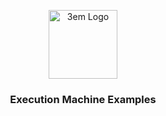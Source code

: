 <p align="center">
<img src="https://avatars.githubusercontent.com/u/109497456?s=200&v=4" alt="3em Logo" width="110" height="110">
<h3 align="center">Execution Machine Examples</h3>